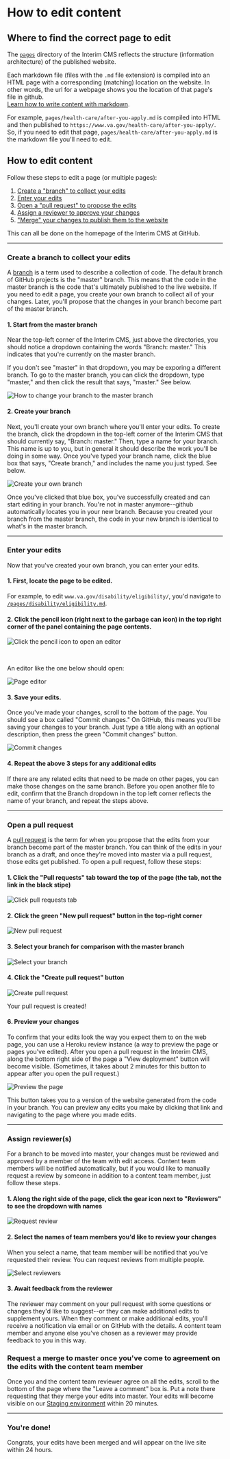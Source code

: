 # How to edit content

## Where to find the correct page to edit
The [`pages`](https://github.com/department-of-veterans-affairs/vagov-content/tree/master/pages) directory of the Interim CMS reflects the structure (information architecture) of the published website. 

Each markdown file (files with the `.md` file extension) is compiled into an HTML page with a corresponding (matching) location on the website. In other words, the url for a webpage shows you the location of that page's file in github. <br>
[Learn how to write content with markdown](https://www.markdownguide.org).

For example, `pages/health-care/after-you-apply.md` is compiled into HTML and then published to `https://www.va.gov/health-care/after-you-apply/`. So, if you need to edit that page, `pages/health-care/after-you-apply.md` is the markdown file you'll need to edit.

## How to edit content
Follow these steps to edit a page (or multiple pages):

1. [Create a "branch" to collect your edits](#create-a-branch-to-collect-your-edits)
2. [Enter your edits](#enter-your-edits)
2. [Open a "pull request" to propose the edits](#open-a-pull-request)
3. [Assign a reviewer to approve your changes](#assign-a-reviewer)
4. ["Merge" your changes to publish them to the website](#merge-your-changes)

This can all be done on the homepage of the Interim CMS at GitHub.

---

### Create a branch to collect your edits
A [branch](https://help.github.com/articles/about-branches/) is a term used to describe a collection of code. The default branch of GitHub projects is the "master" branch. This means that the code in the master branch is the code that's ultimately published to the live website. If you need to edit a page, you create your own branch to collect all of your changes. Later, you'll propose that the changes in your branch become part of the master branch.

#### 1. Start from the master branch
Near the top-left corner of the Interim CMS, just above the directories, you should notice a dropdown containing the words "Branch: master." This indicates that you're currently on the master branch.

If you don't see "master" in that dropdown, you may be exporing a different branch. To go to the master branch, you can click the dropdown, type "master," and then click the result that says, "master." See below.

![How to change your branch to the master branch](images/find-master.png)

#### 2. Create your branch
Next, you'll create your own branch where you'll enter your edits. To create the branch, click the dropdown in the top-left corner of the Interim CMS that should currently say, "Branch: master." Then, type a name for your branch. This name is up to you, but in general it should describe the work you'll be doing in some way. Once you've typed your branch name, click the blue box that says, "Create branch," and includes the name you just typed. See below.

![Create your own branch](images/create-branch.png)

Once you've clicked that blue box, you've successfully created and can start editing in your branch. You're not in master anymore--github automatically locates you in your new branch. Because you created your branch from the master branch, the code in your new branch is identical to what's in the master branch.

---

### Enter your edits
Now that you've created your own branch, you can enter your edits.

#### 1. First, locate the page to be edited.

For example, to edit `www.va.gov/disability/eligibility/`, you'd navigate to [`/pages/disability/eligibility.md`](https://github.com/department-of-veterans-affairs/vagov-content/blob/awesome-new-branch/pages/disability/eligibility.md).

#### 2. Click the pencil icon (right next to the garbage can icon) in the top right corner of the panel containing the page contents.

![Click the pencil icon to open an editor](images/edit-page.png)

<br>

An editor like the one below should open:

![Page editor](images/page-editor.png)

#### 3. Save your edits.
Once you've made your changes, scroll to the bottom of the page. You should see a box called "Commit changes." On GitHub, this means you'll be saving your changes to your branch. Just type a title along with an optional description, then press the green "Commit changes" button.

![Commit changes](images/save-edits.png)

#### 4. Repeat the above 3 steps for any additional edits
If there are any related edits that need to be made on other pages, you can make those changes on the same branch. Before you open another file to edit, confirm that the Branch dropdown in the top left corner reflects the name of your branch, and repeat the steps above.

---

### Open a pull request
A [pull request](https://help.github.com/articles/about-pull-requests/) is the term for when you propose that the edits from your branch become part of the master branch. You can think of the edits in your branch as a draft, and once they're moved into master via a pull request, those edits get published. To open a pull request, follow these steps:

#### 1. Click the "Pull requests" tab toward the top of the page (the tab, not the link in the black stipe)

![Click pull requests tab](images/pr-tab.png)

#### 2. Click the green "New pull request" button in the top-right corner

![New pull request](images/new-pr.png)

#### 3. Select your branch for comparison with the master branch

![Select your branch](images/pr-compare.png)

#### 4. Click the "Create pull request" button

![Create pull request](images/create-pr.png)


Your pull request is created!

#### 6. Preview your changes
To confirm that your edits look the way you expect them to on the web page, you can use a Heroku review instance (a way to preview the page or pages you've edited). After you open a pull request in the Interim CMS, along the bottom right side of the page a "View deployment" button will become visible. (Sometimes, it takes about 2 minutes for this button to appear after you open the pull request.)

![Preview the page](images/view-deployment.png)

This button takes you to a version of the website generated from the code in your branch. You can preview any edits you make by clicking that link and navigating to the page where you made edits.

---

### Assign reviewer(s)
For a branch to be moved into master, your changes must be reviewed and approved by a member of the team with edit access. Content team members will be notified automatically, but if you would like to manually request a review by someone in addition to a content team member, just follow these steps.

#### 1. Along the right side of the page, click the gear icon next to "Reviewers" to see the dropdown with names

![Request review](images/request-review.png)

#### 2. Select the names of team members you'd like to review your changes
When you select a name, that team member will be notified that you've requested their review. You can request reviews from multiple people.

![Select reviewers](images/select-members.png)

#### 3. Await feedback from the reviewer
The reviewer may comment on your pull request with some questions or changes they'd like to suggest--or they can make additional edits to supplement yours. When they comment or make additional edits, you'll receive a notification via email or on GitHub with the details. A content team member and anyone else you've chosen as a reviewer may provide feedback to you in this way.

### Request a merge to master once you've come to agreement on the edits with the content team member
Once you and the content team reviewer agree on all the edits, scroll to the bottom of the page where the "Leave a comment" box is. Put a note there requesting that they merge your edits into master. Your edits will become visible on our [Staging environment](https://staging.va.gov/) within 20 minutes.

---

### You're done! 
Congrats, your edits have been merged and will appear on the live site within 24 hours.
